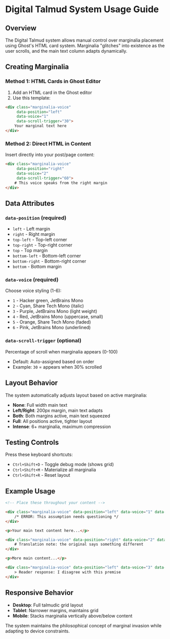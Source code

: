 # Digital Talmud System Usage Guide

## Overview
The Digital Talmud system allows manual control over marginalia placement using Ghost's HTML card system. Marginalia "glitches" into existence as the user scrolls, and the main text column adapts dynamically.

## Creating Marginalia

### Method 1: HTML Cards in Ghost Editor
1. Add an HTML card in the Ghost editor
2. Use this template:

```html
<div class="marginalia-voice" 
     data-position="left" 
     data-voice="1" 
     data-scroll-trigger="30">
    Your marginal text here
</div>
```

### Method 2: Direct HTML in Content
Insert directly into your post/page content:

```html
<div class="marginalia-voice" 
     data-position="right" 
     data-voice="2" 
     data-scroll-trigger="60">
    # This voice speaks from the right margin
</div>
```

## Data Attributes

### `data-position` (required)
- `left` - Left margin
- `right` - Right margin  
- `top-left` - Top-left corner
- `top-right` - Top-right corner
- `top` - Top margin
- `bottom-left` - Bottom-left corner
- `bottom-right` - Bottom-right corner
- `bottom` - Bottom margin

### `data-voice` (required)
Choose voice styling (1-6):
- `1` - Hacker green, JetBrains Mono
- `2` - Cyan, Share Tech Mono (italic)
- `3` - Purple, JetBrains Mono (light weight)
- `4` - Red, JetBrains Mono (uppercase, small)
- `5` - Orange, Share Tech Mono (faded)
- `6` - Pink, JetBrains Mono (underlined)

### `data-scroll-trigger` (optional)
Percentage of scroll when marginalia appears (0-100)
- Default: Auto-assigned based on order
- Example: `30` = appears when 30% scrolled

## Layout Behavior

The system automatically adjusts layout based on active marginalia:
- **None**: Full width main text
- **Left/Right**: 200px margin, main text adapts
- **Both**: Both margins active, main text squeezed
- **Full**: All positions active, tighter layout
- **Intense**: 6+ marginalia, maximum compression

## Testing Controls

Press these keyboard shortcuts:
- `Ctrl+Shift+D` - Toggle debug mode (shows grid)
- `Ctrl+Shift+M` - Materialize all marginalia
- `Ctrl+Shift+R` - Reset layout

## Example Usage

```html
<!-- Place these throughout your content -->

<div class="marginalia-voice" data-position="left" data-voice="1" data-scroll-trigger="20">
    /* ERROR: This assumption needs questioning */
</div>

<p>Your main text content here...</p>

<div class="marginalia-voice" data-position="right" data-voice="2" data-scroll-trigger="45">
    # Translation note: the original says something different
</div>

<p>More main content...</p>

<div class="marginalia-voice" data-position="left" data-voice="3" data-scroll-trigger="70">
    > Reader response: I disagree with this premise
</div>
```

## Responsive Behavior

- **Desktop**: Full talmudic grid layout
- **Tablet**: Narrower margins, maintains grid
- **Mobile**: Stacks marginalia vertically above/below content

The system maintains the philosophical concept of marginal invasion while adapting to device constraints.